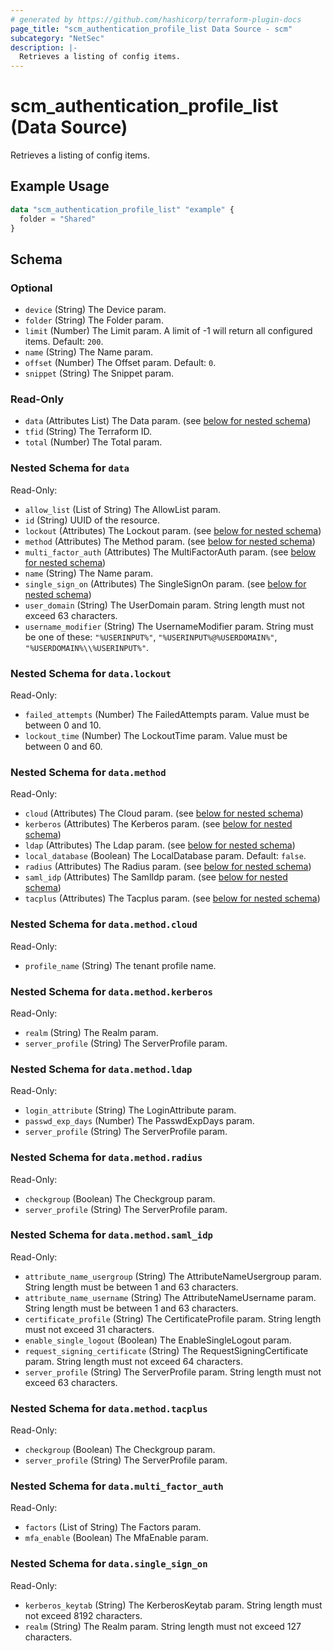 ```yaml
---
# generated by https://github.com/hashicorp/terraform-plugin-docs
page_title: "scm_authentication_profile_list Data Source - scm"
subcategory: "NetSec"
description: |-
  Retrieves a listing of config items.
---
```


# scm_authentication_profile_list (Data Source)

Retrieves a listing of config items.

## Example Usage

```terraform
data "scm_authentication_profile_list" "example" {
  folder = "Shared"
}
```

<!-- schema generated by tfplugindocs -->
## Schema

### Optional

- `device` (String) The Device param.
- `folder` (String) The Folder param.
- `limit` (Number) The Limit param. A limit of -1 will return all configured items. Default: `200`.
- `name` (String) The Name param.
- `offset` (Number) The Offset param. Default: `0`.
- `snippet` (String) The Snippet param.

### Read-Only

- `data` (Attributes List) The Data param. (see [below for nested schema](#nestedatt--data))
- `tfid` (String) The Terraform ID.
- `total` (Number) The Total param.

<a id="nestedatt--data"></a>
### Nested Schema for `data`

Read-Only:

- `allow_list` (List of String) The AllowList param.
- `id` (String) UUID of the resource.
- `lockout` (Attributes) The Lockout param. (see [below for nested schema](#nestedatt--data--lockout))
- `method` (Attributes) The Method param. (see [below for nested schema](#nestedatt--data--method))
- `multi_factor_auth` (Attributes) The MultiFactorAuth param. (see [below for nested schema](#nestedatt--data--multi_factor_auth))
- `name` (String) The Name param.
- `single_sign_on` (Attributes) The SingleSignOn param. (see [below for nested schema](#nestedatt--data--single_sign_on))
- `user_domain` (String) The UserDomain param. String length must not exceed 63 characters.
- `username_modifier` (String) The UsernameModifier param. String must be one of these: `"%USERINPUT%"`, `"%USERINPUT%@%USERDOMAIN%"`, `"%USERDOMAIN%\\%USERINPUT%"`.

<a id="nestedatt--data--lockout"></a>
### Nested Schema for `data.lockout`

Read-Only:

- `failed_attempts` (Number) The FailedAttempts param. Value must be between 0 and 10.
- `lockout_time` (Number) The LockoutTime param. Value must be between 0 and 60.


<a id="nestedatt--data--method"></a>
### Nested Schema for `data.method`

Read-Only:

- `cloud` (Attributes) The Cloud param. (see [below for nested schema](#nestedatt--data--method--cloud))
- `kerberos` (Attributes) The Kerberos param. (see [below for nested schema](#nestedatt--data--method--kerberos))
- `ldap` (Attributes) The Ldap param. (see [below for nested schema](#nestedatt--data--method--ldap))
- `local_database` (Boolean) The LocalDatabase param. Default: `false`.
- `radius` (Attributes) The Radius param. (see [below for nested schema](#nestedatt--data--method--radius))
- `saml_idp` (Attributes) The SamlIdp param. (see [below for nested schema](#nestedatt--data--method--saml_idp))
- `tacplus` (Attributes) The Tacplus param. (see [below for nested schema](#nestedatt--data--method--tacplus))

<a id="nestedatt--data--method--cloud"></a>
### Nested Schema for `data.method.cloud`

Read-Only:

- `profile_name` (String) The tenant profile name.


<a id="nestedatt--data--method--kerberos"></a>
### Nested Schema for `data.method.kerberos`

Read-Only:

- `realm` (String) The Realm param.
- `server_profile` (String) The ServerProfile param.


<a id="nestedatt--data--method--ldap"></a>
### Nested Schema for `data.method.ldap`

Read-Only:

- `login_attribute` (String) The LoginAttribute param.
- `passwd_exp_days` (Number) The PasswdExpDays param.
- `server_profile` (String) The ServerProfile param.


<a id="nestedatt--data--method--radius"></a>
### Nested Schema for `data.method.radius`

Read-Only:

- `checkgroup` (Boolean) The Checkgroup param.
- `server_profile` (String) The ServerProfile param.


<a id="nestedatt--data--method--saml_idp"></a>
### Nested Schema for `data.method.saml_idp`

Read-Only:

- `attribute_name_usergroup` (String) The AttributeNameUsergroup param. String length must be between 1 and 63 characters.
- `attribute_name_username` (String) The AttributeNameUsername param. String length must be between 1 and 63 characters.
- `certificate_profile` (String) The CertificateProfile param. String length must not exceed 31 characters.
- `enable_single_logout` (Boolean) The EnableSingleLogout param.
- `request_signing_certificate` (String) The RequestSigningCertificate param. String length must not exceed 64 characters.
- `server_profile` (String) The ServerProfile param. String length must not exceed 63 characters.


<a id="nestedatt--data--method--tacplus"></a>
### Nested Schema for `data.method.tacplus`

Read-Only:

- `checkgroup` (Boolean) The Checkgroup param.
- `server_profile` (String) The ServerProfile param.



<a id="nestedatt--data--multi_factor_auth"></a>
### Nested Schema for `data.multi_factor_auth`

Read-Only:

- `factors` (List of String) The Factors param.
- `mfa_enable` (Boolean) The MfaEnable param.


<a id="nestedatt--data--single_sign_on"></a>
### Nested Schema for `data.single_sign_on`

Read-Only:

- `kerberos_keytab` (String) The KerberosKeytab param. String length must not exceed 8192 characters.
- `realm` (String) The Realm param. String length must not exceed 127 characters.
